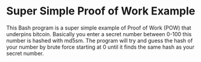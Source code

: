 # Super Simple Proof of Work Example #
This Bash program is a super simple example of Proof of Work (POW) that underpins bitcoin. Basically you enter a secret number between 0-100 this number is hashed with md5sm. The program will try and guess the hash of your number by brute force starting at 0 until it finds the same hash as your secret number.     
